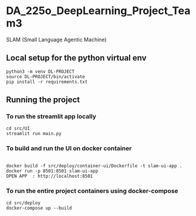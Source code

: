 # DA_225o_DeepLearning_Project_Team3
SLAM (Small Language Agentic Machine)

## Local setup for the python virtual env

```
python3 -m venv DL-PROJECT
source DL-PROJECT/bin/activate
pip install -r requirements.txt

```

## Running the project

### To run the streamlit app locally

```
cd src/UI
streamlit run main.py
```

### To build and run the UI on docker container

```

docker build -f src/deploy/container-ui/Dockerfile -t slam-ui-app .
docker run -p 8501:8501 slam-ui-app
OPEN APP  : http://localhost:8501

```

### To run the entire project containers using docker-compose

```
cd src/deploy
docker-compose up --build

